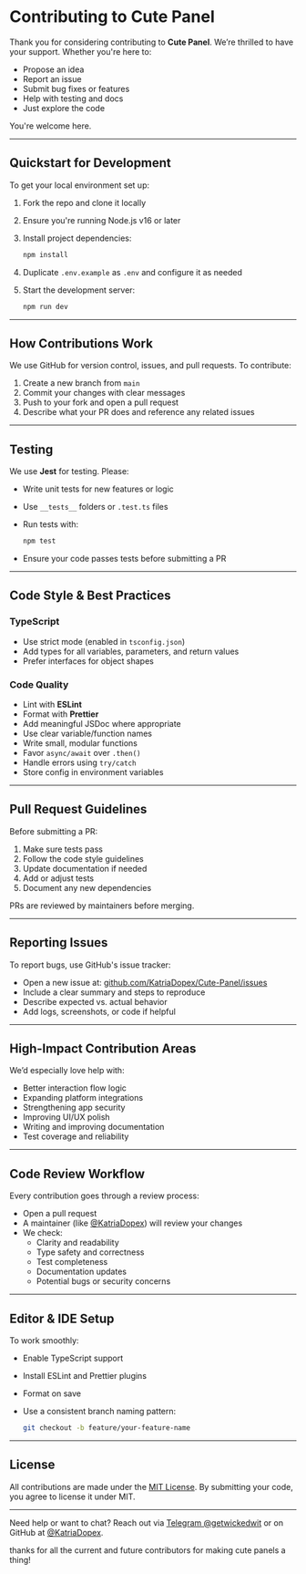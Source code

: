 # Contributing to Cute Panel

Thank you for considering contributing to **Cute Panel**. We’re thrilled to have your support. Whether you're here to:

- Propose an idea
- Report an issue
- Submit bug fixes or features
- Help with testing and docs
- Just explore the code

You're welcome here.

---

## Quickstart for Development

To get your local environment set up:

1. Fork the repo and clone it locally
2. Ensure you're running Node.js v16 or later
3. Install project dependencies:

   ```bash
   npm install
   ```

4. Duplicate `.env.example` as `.env` and configure it as needed
5. Start the development server:

   ```bash
   npm run dev
   ```

---

## How Contributions Work

We use GitHub for version control, issues, and pull requests. To contribute:

1. Create a new branch from `main`
2. Commit your changes with clear messages
3. Push to your fork and open a pull request
4. Describe what your PR does and reference any related issues

---

## Testing

We use **Jest** for testing. Please:

- Write unit tests for new features or logic
- Use `__tests__` folders or `.test.ts` files
- Run tests with:

  ```bash
  npm test
  ```

- Ensure your code passes tests before submitting a PR

---

## Code Style & Best Practices

### TypeScript

- Use strict mode (enabled in `tsconfig.json`)
- Add types for all variables, parameters, and return values
- Prefer interfaces for object shapes

### Code Quality

- Lint with **ESLint**
- Format with **Prettier**
- Add meaningful JSDoc where appropriate
- Use clear variable/function names
- Write small, modular functions
- Favor `async/await` over `.then()`
- Handle errors using `try/catch`
- Store config in environment variables

---

## Pull Request Guidelines

Before submitting a PR:

1. Make sure tests pass
2. Follow the code style guidelines
3. Update documentation if needed
4. Add or adjust tests
5. Document any new dependencies

PRs are reviewed by maintainers before merging.

---

## Reporting Issues

To report bugs, use GitHub's issue tracker:

- Open a new issue at: [github.com/KatriaDopex/Cute-Panel/issues](https://github.com/KatriaDopex/Cute-Panel/issues)
- Include a clear summary and steps to reproduce
- Describe expected vs. actual behavior
- Add logs, screenshots, or code if helpful

---

## High-Impact Contribution Areas

We’d especially love help with:

- Better interaction flow logic
- Expanding platform integrations
- Strengthening app security
- Improving UI/UX polish
- Writing and improving documentation
- Test coverage and reliability

---

## Code Review Workflow

Every contribution goes through a review process:

- Open a pull request
- A maintainer (like [@KatriaDopex](https://github.com/KatriaDopex)) will review your changes
- We check:
  - Clarity and readability
  - Type safety and correctness
  - Test completeness
  - Documentation updates
  - Potential bugs or security concerns

---

## Editor & IDE Setup

To work smoothly:

- Enable TypeScript support
- Install ESLint and Prettier plugins
- Format on save
- Use a consistent branch naming pattern:

  ```bash
  git checkout -b feature/your-feature-name
  ```

---

## License

All contributions are made under the [MIT License](LICENSE). By submitting your code, you agree to license it under MIT.

---

Need help or want to chat? Reach out via [Telegram @getwickedwit](https://t.me/getwickedwit) or on GitHub at [@KatriaDopex](https://github.com/KatriaDopex).

thanks for all the current and future contributors for making cute panels a thing!
